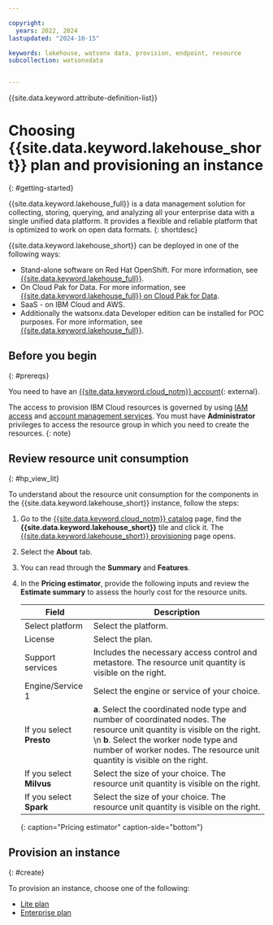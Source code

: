 ```yaml
---

copyright:
  years: 2022, 2024
lastupdated: "2024-10-15"

keywords: lakehouse, watsonx data, provision, endpoint, resource
subcollection: watsonxdata


---
```



{{site.data.keyword.attribute-definition-list}}

# Choosing {{site.data.keyword.lakehouse_short}} plan and provisioning an instance
{: #getting-started}

{{site.data.keyword.lakehouse_full}} is a data management solution for collecting, storing, querying, and analyzing all your enterprise data with a single unified data platform. It provides a flexible and reliable platform that is optimized to work on open data formats.
{: shortdesc}

{{site.data.keyword.lakehouse_short}} can be deployed in one of the following ways:
- Stand-alone software on Red Hat OpenShift. For more information, see [{{site.data.keyword.lakehouse_full}}](https://www.ibm.com/docs/en/watsonxdata/1.1.x).
- On Cloud Pak for Data. For more information, see [{{site.data.keyword.lakehouse_full}} on Cloud Pak for Data](https://www.ibm.com/docs/en/cloud-paks/cp-data/4.8.x?topic=services-watsonxdata).
- SaaS - on IBM Cloud and AWS.
- Additionally the watsonx.data Developer edition can be installed for POC purposes. For more information, see [{{site.data.keyword.lakehouse_full}}](https://www.ibm.com/docs/en/watsonxdata/1.1.x).


## Before you begin
{: #prereqs}

You need to have an [{{site.data.keyword.cloud_notm}} account](https://cloud.ibm.com/registration){: external}.

The access to provision IBM Cloud resources is governed by using [IAM access](https://cloud.ibm.com/docs/account?topic=account-userroles&interface=ui) and [account management services](https://cloud.ibm.com/docs/account?topic=account-account-services&interface=ui). You must have **Administrator** privileges to access the resource group in which you need to create the resources.
{: note}


## Review resource unit consumption
{: #hp_view_lit}

To understand about the resource unit consumption for the components in the {{site.data.keyword.lakehouse_short}} instance, follow the steps:

1. Go to the [{{site.data.keyword.cloud_notm}} catalog](https://cloud.ibm.com/catalog) page, find the **{{site.data.keyword.lakehouse_short}}** tile and click it. The [{{site.data.keyword.lakehouse_short}} provisioning](https://cloud.ibm.com/watsonxdata) page opens.

1. Select the **About** tab.

1. You can read through the **Summary** and **Features**.

1. In the **Pricing estimator**, provide the following inputs and review the **Estimate summary** to assess the hourly cost for the resource units.


   | Field | Description |
   |--------------------------|----------------|
   |Select platform |Select the platform.|
   |License |Select the plan.|
   |Support services|Includes the necessary access control and metastore. The resource unit quantity is visible on the right.|
   |Engine/Service 1|Select the engine or service of your choice.|
   |If you select **Presto**|**a**. Select the coordinated node type and number of coordinated nodes. The resource unit quantity is visible on the right. \n **b**. Select the worker node type and number of worker nodes. The resource unit quantity is visible on the right.|
   |If you select **Milvus**|Select the size of your choice. The resource unit quantity is visible on the right.|
   |If you select **Spark**|Select the size of your choice. The resource unit quantity is visible on the right.|
   {: caption="Pricing estimator" caption-side="bottom"}

## Provision an instance
{: #create}

To provision an instance, choose one of the following:

* [Lite plan](watsonxdata?topic=watsonxdata-tutorial_prov_lite_1)
* [Enterprise plan](watsonxdata?topic=watsonxdata-getting-started_1)
